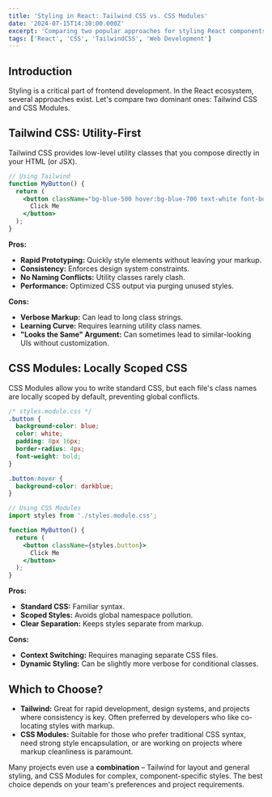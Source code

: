 ```yaml
---
title: 'Styling in React: Tailwind CSS vs. CSS Modules'
date: '2024-07-15T14:30:00.000Z'
excerpt: 'Comparing two popular approaches for styling React components: utility-first Tailwind CSS and locally-scoped CSS Modules.'
tags: ['React', 'CSS', 'TailwindCSS', 'Web Development']
---
```


## Introduction

Styling is a critical part of frontend development. In the React ecosystem, several approaches exist. Let's compare two dominant ones: Tailwind CSS and CSS Modules.

## Tailwind CSS: Utility-First

Tailwind CSS provides low-level utility classes that you compose directly in your HTML (or JSX).

```jsx
// Using Tailwind
function MyButton() {
  return (
    <button className="bg-blue-500 hover:bg-blue-700 text-white font-bold py-2 px-4 rounded">
      Click Me
    </button>
  );
}
```

**Pros:**
- **Rapid Prototyping:** Quickly style elements without leaving your markup.
- **Consistency:** Enforces design system constraints.
- **No Naming Conflicts:** Utility classes rarely clash.
- **Performance:** Optimized CSS output via purging unused styles.

**Cons:**
- **Verbose Markup:** Can lead to long class strings.
- **Learning Curve:** Requires learning utility class names.
- **"Looks the Same" Argument:** Can sometimes lead to similar-looking UIs without customization.

## CSS Modules: Locally Scoped CSS

CSS Modules allow you to write standard CSS, but each file's class names are locally scoped by default, preventing global conflicts.

```css
/* styles.module.css */
.button {
  background-color: blue;
  color: white;
  padding: 8px 16px;
  border-radius: 4px;
  font-weight: bold;
}

.button:hover {
  background-color: darkblue;
}
```

```jsx
// Using CSS Modules
import styles from './styles.module.css';

function MyButton() {
  return (
    <button className={styles.button}>
      Click Me
    </button>
  );
}
```

**Pros:**
- **Standard CSS:** Familiar syntax.
- **Scoped Styles:** Avoids global namespace pollution.
- **Clear Separation:** Keeps styles separate from markup.

**Cons:**
- **Context Switching:** Requires managing separate CSS files.
- **Dynamic Styling:** Can be slightly more verbose for conditional classes.

## Which to Choose?

- **Tailwind:** Great for rapid development, design systems, and projects where consistency is key. Often preferred by developers who like co-locating styles with markup.
- **CSS Modules:** Suitable for those who prefer traditional CSS syntax, need strong style encapsulation, or are working on projects where markup cleanliness is paramount.

Many projects even use a **combination** – Tailwind for layout and general styling, and CSS Modules for complex, component-specific styles. The best choice depends on your team's preferences and project requirements.
